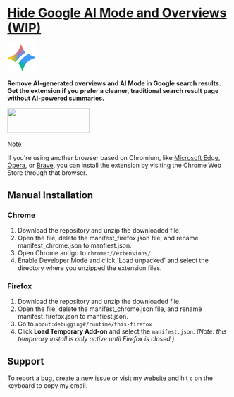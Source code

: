 # [Hide Google AI Mode and Overviews (WIP)](https://asahi.framer.wiki/hide-google-ai)

<a href="https://asahi.framer.wiki/hide-google-ai">
  <img src="icons/icon128.png" width="64" height="64">
</a>

**Remove AI-generated overviews and AI Mode in Google search results. Get the extension if you prefer a cleaner, traditional search result page without AI-powered summaries.**

<kbd>
<div style="border: 1 solid black; padding: 10;">
  <a href="https://chromewebstore.google.com/detail/_____________">
    <img src="https://fwextensions.github.io/QuicKey/img/webstore.png" width="186" height="56.25">
  </a>
</div>
</kbd>

<p></p>

> [!NOTE]
> If you're using another browser based on Chromium, like [Microsoft Edge](https://support.microsoft.com/en-us/microsoft-edge/add-turn-off-or-remove-extensions-in-microsoft-edge-9c0ec68c-2fbc-2f2c-9ff0-bdc76f46b026#ID0EDL), [Opera](https://forums.opera.com/topic/72036/duplicated-install-chrome-extensions-is-no-longer-available-in-opera-extensions-store/2), or [Brave](https://brave.com/learn/using-chrome-extensions-in-brave/#how-to-install-chrome-extensions-in-brave), you can install the extension by visiting the Chrome Web Store through that browser.

## Manual Installation

### Chrome

1. Download the repository and unzip the downloaded file.
2. Open the file, delete the manifest_firefox.json file, and rename manifest_chrome.json to manfiest.json.
3. Open Chrome andgo to `chrome://extensions/`.
4. Enable Developer Mode and click 'Load unpacked' and select the directory where you unzipped the extension files.

### Firefox

1. Download the repository and unzip the downloaded file.
2. Open the file, delete the manifest_chrome.json file, and rename manifest_firefox.json to manfiest.json.
3. Go to `about:debugging#/runtime/this-firefox`
5. Click **Load Temporary Add-on** and select the `manifest.json`. *(Note: this temporary install is only active until Firefox is closed.)*

## Support

To report a bug, [create a new issue](https://github.com/asahisuenaga/custom-cursor/issues/new) or visit my [website](https://asahi.framer.wiki) and hit `c` on the keyboard to copy my email.
